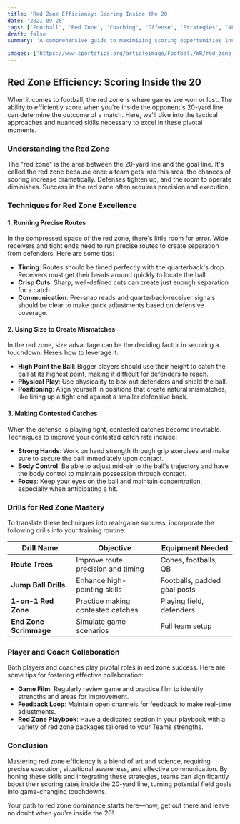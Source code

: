 ```yaml
---
title: 'Red Zone Efficiency: Scoring Inside the 20'
date: '2021-09-26'
tags: ['Football', 'Red Zone', 'Coaching', 'Offense', 'Strategies', 'NFL', 'NCAA', 'Touchdown', 'Training']
draft: false
summary: 'A comprehensive guide to maximizing scoring opportunities inside the 20-yard line with tips on route running, creating mismatches, and making contested catches.'

images: ['https://www.sportstips.org/articleimage/Football/WR/red_zone_efficiency_scoring_inside_the_20.webp']
---
```


## Red Zone Efficiency: Scoring Inside the 20

When it comes to football, the red zone is where games are won or lost. The ability to efficiently score when you're inside the opponent's 20-yard line can determine the outcome of a match. Here, we'll dive into the tactical approaches and nuanced skills necessary to excel in these pivotal moments.

### Understanding the Red Zone

The "red zone" is the area between the 20-yard line and the goal line. It's called the red zone because once a team gets into this area, the chances of scoring increase dramatically. Defenses tighten up, and the room to operate diminishes. Success in the red zone often requires precision and execution.

### Techniques for Red Zone Excellence

#### 1. Running Precise Routes

In the compressed space of the red zone, there's little room for error. Wide receivers and tight ends need to run precise routes to create separation from defenders. Here are some tips:

- **Timing**: Routes should be timed perfectly with the quarterback's drop. Receivers must get their heads around quickly to locate the ball.
- **Crisp Cuts**: Sharp, well-defined cuts can create just enough separation for a catch.
- **Communication**: Pre-snap reads and quarterback-receiver signals should be clear to make quick adjustments based on defensive coverage.

#### 2. Using Size to Create Mismatches

In the red zone, size advantage can be the deciding factor in securing a touchdown. Here’s how to leverage it:

- **High Point the Ball**: Bigger players should use their height to catch the ball at its highest point, making it difficult for defenders to reach.
- **Physical Play**: Use physicality to box out defenders and shield the ball.
- **Positioning**: Align yourself in positions that create natural mismatches, like lining up a tight end against a smaller defensive back.

#### 3. Making Contested Catches

When the defense is playing tight, contested catches become inevitable. Techniques to improve your contested catch rate include:

- **Strong Hands**: Work on hand strength through grip exercises and make sure to secure the ball immediately upon contact.
- **Body Control**: Be able to adjust mid-air to the ball's trajectory and have the body control to maintain possession through contact.
- **Focus**: Keep your eyes on the ball and maintain concentration, especially when anticipating a hit.

### Drills for Red Zone Mastery

To translate these techniques into real-game success, incorporate the following drills into your training routine:

| Drill Name              | Objective                           | Equipment Needed             |
|------------------------|------------------------------------|------------------------------|
| **Route Trees**        | Improve route precision and timing | Cones, footballs, QB         |
| **Jump Ball Drills**   | Enhance high-pointing skills       | Footballs, padded goal posts |
| **1-on-1 Red Zone**    | Practice making contested catches  | Playing field, defenders    |
| **End Zone Scrimmage** | Simulate game scenarios            | Full team setup             |

### Player and Coach Collaboration

Both players and coaches play pivotal roles in red zone success. Here are some tips for fostering effective collaboration:

- **Game Film**: Regularly review game and practice film to identify strengths and areas for improvement.
- **Feedback Loop**: Maintain open channels for feedback to make real-time adjustments.
- **Red Zone Playbook**: Have a dedicated section in your playbook with a variety of red zone packages tailored to your Teams strengths.

### Conclusion

Mastering red zone efficiency is a blend of art and science, requiring precise execution, situational awareness, and effective communication. By honing these skills and integrating these strategies, teams can significantly boost their scoring rates inside the 20-yard line, turning potential field goals into game-changing touchdowns.

Your path to red zone dominance starts here—now, get out there and leave no doubt when you're inside the 20!
```